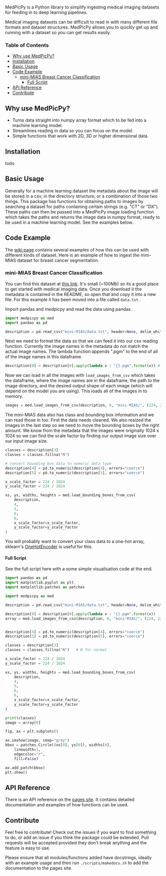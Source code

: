 MedPicPy is a Python library to simplify ingesting medical imaging 
datasets for feeding in to deep learning pipelines. 

Medical imaging datasets can be difficult to read in with many 
different file formats and dataset structures. MedPicPy
allows you to quickly get up and running with a dataset 
so you can get results easily. 
### Table of Contents
- [Why use MedPicPy?](#why-use-medpicpy)
- [Installation](#installation)
- [Basic Usage](#basic-usage)
- [Code Example](#code-example)
  - [mini-MIAS Breast Cancer Classification](#mini-mias-breast-cancer-classification)
    - [Full Script](#full-script)
- [API Reference](#api-reference)
- [Contribute](#contribute)

## Why use MedPicPy?
* Turns data straight into numpy array format which to be fed 
into a machine learning model.
* Streamlines reading in data so you can focus on the model. 
* Simple functions that work with 2D, 3D or higher dimensional data.

## Installation
todo

## Basic Usage
Generally for a machine learning dataset the 
metadata about the image will be stored in a csv, in the 
directory structure, or a combination of those two things. 
This package has functions for obtaining paths to 
images by searching a dataset for paths containing 
certain strings (e.g. "CT" or "DX"). These paths can
then be passed into a MedPicPy image loading function
which takes the paths and returns the image data in 
numpy format, ready to be used in a machine learning model. 
See the examples below. 

## Code Example
The [wiki page](https://github.com/cdmacfadyen/MedPicPy/wiki) contains 
several examples of how this can be used with different kinds of dataset.
Here is an example of how to ingest the mini-MIAS dataset for 
breast cancer segmentation. 

### mini-MIAS Breast Cancer Classification
You can find this dataset at [this link](http://peipa.essex.ac.uk/info/mias.html). It's small (~100Mb) so its a good place to get started with medical imaging data. Once you download it the metadata is contained in the README, so open that and copy it into a new file. For this example it has been moved into a file called `data.txt`. 

Import pandas and medpicpy and read the data using pandas.
```python
import medpicpy as med
import pandas as pd

description = pd.read_csv("mini-MIAS/data.txt", header=None, delim_whitespace=True) # delim whitespace because the data is space separated
```
Next we need to format the data so that we can feed it into our csv reading function. Currently the image names in the metadata do not match the actual image names. The lambda function appends ".pgm" to the end of all of the image names in this dataframe. 
```python
description[0] = description[0].apply(lambda x : "{}.pgm".format(x)) # append .pgm to image names
```
Now we can load in all the images with `load_images_from_csv` which takes the dataframe, where the image names are in the dataframe, the path to the image directory, and the desired output shape of each image (which will depend on the model you are using). This loads all of the images in to memory.
```python
images = med.load_images_from_csv(description, 0, "mini-MIAS/", (224, 224))
```
The mini-MIAS data also has class and bounding box information and we can read those in too. First the data needs cleaned. We also resized the images in the last step so we need to move the bounding boxes by the right amount. We know from the metadata that the images were originally 1024 x 1024 so we can find the scale factor by finding our output image size over our input image size.
```python
classes = description[3]
classes = classes.fillna("N")

# convert bounding box data to numeric data type
description[4] = pd.to_numeric(description[4], errors="coerce")
description[5] = pd.to_numeric(description[5], errors="coerce")

x_scale_factor = 224 / 1024
y_scale_factor = 224 / 1024

xs, ys, widths, heights = med.load_bounding_boxes_from_csv(
    description, 
    4, 
    5, 
    6, 
    6, 
    x_scale_factor=x_scale_factor, 
    y_scale_factor=y_scale_factor
)
```
You will probably want to convert your class data to a one-hot array, 
sklearn's [OneHotEncoder](https://scikit-learn.org/stable/modules/generated/sklearn.preprocessing.OneHotEncoder.html#sklearn.preprocessing.OneHotEncoder) is 
useful for this. 
#### Full Script
See the full script here with a some simple visualisation code at the end.
```python
import pandas as pd
import matplotlib.pyplot as plt
import matplotlib.patches as patches

import medpicpy as med

description = pd.read_csv("mini-MIAS/data.txt", header=None, delim_whitespace=True) # delim whitespace because the data is space separated

description[0] = description[0].apply(lambda x : "{}.pgm".format(x))
array = med.load_images_from_csv(description, 0, "mini-MIAS/", (224, 224))


description[4] = pd.to_numeric(description[4], errors="coerce")
description[5] = pd.to_numeric(description[5], errors="coerce")

classes = description[3]
classes = classes.fillna("N")   # N for normal

x_scale_factor = 224 / 1024
y_scale_factor = 224 / 1024

xs, ys, widths, heights = med.load_bounding_boxes_from_csv(
    description, 
    4, 
    5, 
    6, 
    6, 
    x_scale_factor=x_scale_factor, 
    y_scale_factor=y_scale_factor
)

print(classes)
image = array[0]

fig, ax = plt.subplots()

ax.imshow(image, cmap="gray")
bbox = patches.Circle((xs[0], ys[0]), widths[0],
    linewidth=1,
    edgecolor="r",
    fill=False)

ax.add_patch(bbox)
plt.show()

``` 

## API Reference
There is an API reference on the [pages site](https://cdmacfadyen.github.io/MedPicPy/). It contains detailed documentation and examples of how functions can be used. 

## Contribute
Feel free to contribute! Check out the issues if you 
want to find something to do, or add an issue if you think the 
package could be extended. Pull requests will be accepted provided 
they don't break anything and the feature is easy to use. 

Please ensure that all modules/functions added have docstrings, ideally
with an example usage and then run `./scripts/makedocs.sh` to add the 
documentation to the pages site.